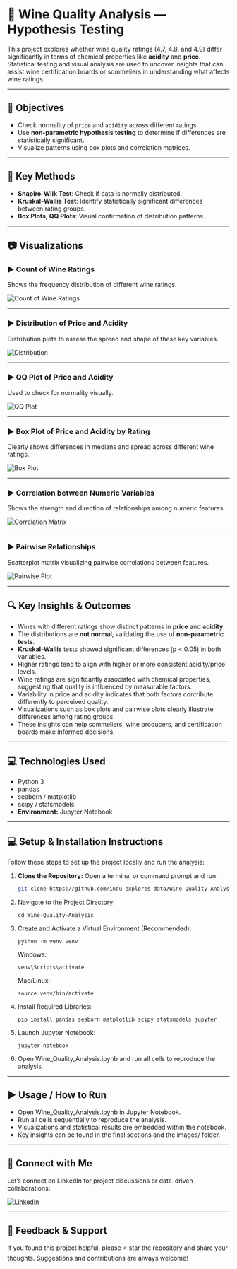 # 🍷 Wine Quality Analysis — Hypothesis Testing

This project explores whether wine quality ratings (4.7, 4.8, and 4.9) differ significantly in terms of chemical properties like **acidity** and **price**. Statistical testing and visual analysis are used to uncover insights that can assist wine certification boards or sommeliers in understanding what affects wine ratings.

---

## 🧪 Objectives

- Check normality of `price` and `acidity` across different ratings.
- Use **non-parametric hypothesis testing** to determine if differences are statistically significant.
- Visualize patterns using box plots and correlation matrices.

---

## 📌 Key Methods

- **Shapiro-Wilk Test**: Check if data is normally distributed.
- **Kruskal-Wallis Test**: Identify statistically significant differences between rating groups.
- **Box Plots, QQ Plots**: Visual confirmation of distribution patterns.

---

## 📷 Visualizations

### ▶️ Count of Wine Ratings
Shows the frequency distribution of different wine ratings.

![Count of Wine Ratings](images/Count%20of%20Wine%20Ratings%20using%20Analysis.png)

---

### ▶️ Distribution of Price and Acidity
Distribution plots to assess the spread and shape of these key variables.

![Distribution](images/Distribution%20of%20Price%20and%20Acidity.png)

---

### ▶️ QQ Plot of Price and Acidity
Used to check for normality visually.

![QQ Plot](images/QQ%20Plot%20of%20Price%20and%20Acidity.png)

---

### ▶️ Box Plot of Price and Acidity by Rating
Clearly shows differences in medians and spread across different wine ratings.

![Box Plot](images/Box%20Plot%20of%20Price%20and%20Acidity%20by%20Rating.png)

---

### ▶️ Correlation between Numeric Variables
Shows the strength and direction of relationships among numeric features.

![Correlation Matrix](images/Correlation%20between%20Numeric%20Variables.png)

---

### ▶️ Pairwise Relationships
Scatterplot matrix visualizing pairwise correlations between features.

![Pairwise Plot](images/Pairwise%20relationships%20between%20Variables.png)

---

## 🔍 Key Insights & Outcomes
- Wines with different ratings show distinct patterns in **price** and **acidity**.
- The distributions are **not normal**, validating the use of **non-parametric tests**.
- **Kruskal-Wallis** tests showed significant differences (p < 0.05) in both variables.
- Higher ratings tend to align with higher or more consistent acidity/price levels.
- Wine ratings are significantly associated with chemical properties, suggesting that quality is influenced by measurable factors.
- Variability in price and acidity indicates that both factors contribute differently to perceived quality.
- Visualizations such as box plots and pairwise plots clearly illustrate differences among rating groups.
- These insights can help sommeliers, wine producers, and certification boards make informed decisions.

---

## 💻 Technologies Used

- Python 3
- pandas
- seaborn / matplotlib
- scipy / statsmodels
- **Environment:** Jupyter Notebook

---

## 💻 Setup & Installation Instructions

Follow these steps to set up the project locally and run the analysis:

1. **Clone the Repository:**
Open a terminal or command prompt and run:  
   ```bash
   git clone https://github.com/indu-explores-data/Wine-Quality-Analysis.git
   ```
2. Navigate to the Project Directory:
   ```
   cd Wine-Quality-Analysis
   ```
3. Create and Activate a Virtual Environment (Recommended):
   ```
   python -m venv venv
   ```
   Windows:
   ```
   venv\Scripts\activate
   ```
   Mac/Linux:
   ```
   source venv/bin/activate
   ```
4. Install Required Libraries:
   ```
   pip install pandas seaborn matplotlib scipy statsmodels jupyter
   ```
5. Launch Jupyter Notebook:
   ```
   jupyter notebook
   ```
6. Open Wine_Quality_Analysis.ipynb and run all cells to reproduce the analysis.

----

## ▶️ Usage / How to Run

- Open Wine_Quality_Analysis.ipynb in Jupyter Notebook.
- Run all cells sequentially to reproduce the analysis.
- Visualizations and statistical results are embedded within the notebook.
- Key insights can be found in the final sections and the images/ folder.

---

## 🔗 Connect with Me

Let’s connect on LinkedIn for project discussions or data-driven collaborations:

[![LinkedIn](https://img.shields.io/badge/LinkedIn-Profile-blue?logo=linkedin)](https://www.linkedin.com/in/indu-r-3a3767170/)

---

## 🙌 Feedback & Support

If you found this project helpful, please ⭐ star the repository and share your thoughts. Suggestions and contributions are always welcome!
